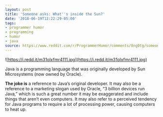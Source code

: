 ```yaml
---
layout: post
title: 'Someone asks: What''s inside the Sun?'
date: '2018-06-19T12:22:29-05:00'
tags:
- programmer humor
- programming
- humor
- java
source: https://www.reddit.com/r/ProgrammerHumor/comments/8ng0tg/someone_asks_whats_inside_the_sun/
---
```

![https://i.redd.it/m31olxfmr4111.jpg](https://i.redd.it/m31olxfmr4111.jpg)

Java is a programming language that was originally developed by Sun Microsystems (now owned by Oracle).

**The joke is** a reference to Java’s original developer. It may also be a reference to a marketing slogan used by Oracle, “3 billion devices run Java,” which is such a great number it may be exaggerated and include things that aren’t even computers. It may also refer to a perceived tendency for Java programs to require a lot of processing power, causing computers to heat up.